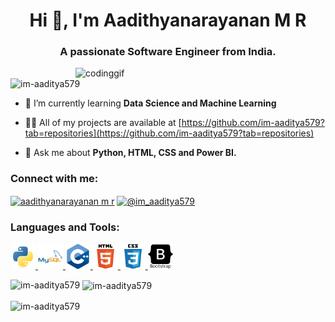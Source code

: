 <h1 align="center">Hi 👋, I'm Aadithyanarayanan M R</h1>
<h3 align="center">A passionate Software Engineer from India.</h3>

<img align="right" alt="codinggif" width="400" src="https://i.pinimg.com/originals/f1/e7/34/f1e734f9cade86fe737a9aa404ad5677.gif">

<p align="left"> <img src="https://komarev.com/ghpvc/?username=im-aaditya579&label=Profile%20views&color=0e75b6&style=flat" alt="im-aaditya579" /> </p>

- 🌱 I’m currently learning **Data Science and Machine Learning**

- 👨‍💻 All of my projects are available at [https://github.com/im-aaditya579?tab=repositories](https://github.com/im-aaditya579?tab=repositories)

- 💬 Ask me about **Python, HTML, CSS and Power BI.**

<h3 align="left">Connect with me:</h3>
<p align="left">
<a href="https://linkedin.com/in/aadithyanarayanan m r" target="blank"><img align="center" src="https://raw.githubusercontent.com/rahuldkjain/github-profile-readme-generator/master/src/images/icons/Social/linked-in-alt.svg" alt="aadithyanarayanan m r" height="30" width="40" /></a>
<a href="https://www.hackerrank.com/@im_aaditya579" target="blank"><img align="center" src="https://raw.githubusercontent.com/rahuldkjain/github-profile-readme-generator/master/src/images/icons/Social/hackerrank.svg" alt="@im_aaditya579" height="30" width="40" /></a>
</p>

<h3 align="left">Languages and Tools:</h3>
<p align="left"> <a href="https://www.python.org" target="_blank" rel="noreferrer"> <img src="https://raw.githubusercontent.com/devicons/devicon/master/icons/python/python-original.svg" alt="python" width="40" height="40"/> </a> <a href="https://www.mysql.com/" target="_blank" rel="noreferrer"> <img src="https://raw.githubusercontent.com/devicons/devicon/master/icons/mysql/mysql-original-wordmark.svg" alt="mysql" width="40" height="40"/> </a>  <a href="https://www.w3schools.com/cpp/" target="_blank" rel="noreferrer"> <img src="https://raw.githubusercontent.com/devicons/devicon/master/icons/cplusplus/cplusplus-original.svg" alt="cplusplus" width="40" height="40"/> </a> <a href="https://www.w3.org/html/" target="_blank" rel="noreferrer"> <img src="https://raw.githubusercontent.com/devicons/devicon/master/icons/html5/html5-original-wordmark.svg" alt="html5" width="40" height="40"/> </a> <a href="https://www.w3schools.com/css/" target="_blank" rel="noreferrer"> <img src="https://raw.githubusercontent.com/devicons/devicon/master/icons/css3/css3-original-wordmark.svg" alt="css3" width="40" height="40"/> </a> <a href="https://getbootstrap.com" target="_blank" rel="noreferrer"> <img src="https://raw.githubusercontent.com/devicons/devicon/master/icons/bootstrap/bootstrap-plain-wordmark.svg" alt="bootstrap" width="40" height="40"/> </a> </p>

<p><img align="left" src="https://github-readme-stats.vercel.app/api/top-langs?username=im-aaditya579&show_icons=true&locale=en&layout=compact" alt="im-aaditya579" /></p>

<p>&nbsp;<img align="center" src="https://github-readme-stats.vercel.app/api?username=im-aaditya579&show_icons=true&locale=en" alt="im-aaditya579" /></p>

<p><img align="center" src="https://github-readme-streak-stats.herokuapp.com/?user=im-aaditya579&" alt="im-aaditya579" /></p>
